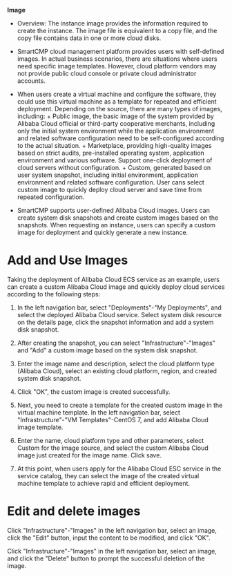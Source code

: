 


**Image**

+ Overview: The instance image provides the information required to create the instance. The image file is equivalent to a copy file, and the copy file contains data in one or more cloud disks.
+ SmartCMP cloud management platform provides users with self-defined images. In actual business scenarios, there are situations where users need specific image templates. However, cloud platform vendors may not provide public cloud console or private cloud administrator accounts.  
+ When users create a virtual machine and configure the software, they could use this virtual machine as a template for repeated and efficient deployment.
    Depending on the source, there are many types of images, including:
       + Public image, the basic image of the system provided by Alibaba Cloud official or third-party cooperative merchants, including only the initial system environment while the application environment and related software configuration need to be self-configured according to the actual situation.
       + Marketplace, providing high-quality images based on strict audits, pre-installed operating system, application environment and various software. Support one-click deployment of cloud servers without configuration.
       + Custom, generated based on user system snapshot, including initial environment, application environment and related software configuration. User cans select custom image to quickly deploy cloud server and save time from repeated configuration.


+ SmartCMP supports user-defined Alibaba Cloud images. Users can create system disk snapshots and create custom images based on the snapshots. When requesting an instance, users can specify a custom image for deployment and quickly generate a new instance.



# Add and Use Images

Taking the deployment of Alibaba Cloud ECS service as an example, users can create a custom Alibaba Cloud image and quickly deploy cloud services according to the following steps:

1.  In the left navigation bar, select "Deployments"-"My Deployments", and select the deployed Alibaba Cloud service. Select system disk resource on the details page, click the snapshot information and add a system disk snapshot.

2.  After creating the snapshot, you can select "Infrastructure"-"Images" and "Add" a custom image based on the system disk snapshot.

3.  Enter the image name and description, select the cloud platform type (Alibaba Cloud), select an existing cloud platform, region, and created system disk snapshot.

4.  Click "OK", the custom image is created successfully.

5.  Next, you need to create a template for the created custom image in the virtual machine template. In the left navigation bar, select "Infrastructure"-"VM Templates"-CentOS 7, and add Alibaba Cloud image template.

6.  Enter the name, cloud platform type and other parameters, select Custom for the image source, and select the custom Alibaba Cloud image just created for the image name. Click save.

7.  At this point, when users apply for the Alibaba Cloud ESC service in the service catalog, they can select the image of the created virtual machine template to achieve rapid and efficient deployment.

# Edit and delete images

Click "Infrastructure"-"Images" in the left navigation bar, select an image, click the "Edit" button, input the content to be modified, and click "OK".

Click "Infrastructure"-"Images" in the left navigation bar, select an image, and click the "Delete" button to prompt the successful deletion of the image.


